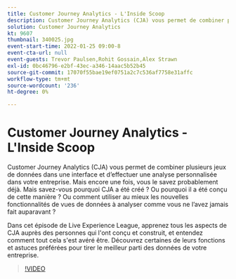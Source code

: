 ```yaml
---
title: Customer Journey Analytics - L'Inside Scoop
description: Customer Journey Analytics (CJA) vous permet de combiner plusieurs jeux de données dans une interface et d’effectuer une analyse personnalisée dans votre entreprise. Mais encore une fois, vous le savez probablement déjà. Mais savez-vous pourquoi CJA a été créé ? Ou pourquoi il a été conçu de cette manière ? Ou comment utiliser au mieux les nouvelles fonctionnalités de vues de données à analyser comme vous ne l’avez jamais fait auparavant ? Dans cet épisode de Live Experience League, apprenez tous les aspects de CJA auprès des personnes qui l'ont conçu et construit, et entendez comment tout cela s'est avéré être. Découvrez certaines de leurs fonctions et astuces préférées pour tirer le meilleur parti des données de votre entreprise.
solution: Customer Journey Analytics
kt: 9607
thumbnail: 340025.jpg
event-start-time: 2022-01-25 09:00-8
event-cta-url: null
event-guests: Trevor Paulsen,Rohit Gossain,Alex Strawn
exl-id: 0bc46796-e2bf-43ec-a346-14aac5b52b45
source-git-commit: 17070f55bae19ef0751a2c7c536af7758e31affc
workflow-type: tm+mt
source-wordcount: '236'
ht-degree: 0%

---
```


# Customer Journey Analytics - L&#39;Inside Scoop

Customer Journey Analytics (CJA) vous permet de combiner plusieurs jeux de données dans une interface et d’effectuer une analyse personnalisée dans votre entreprise. Mais encore une fois, vous le savez probablement déjà. Mais savez-vous pourquoi CJA a été créé ? Ou pourquoi il a été conçu de cette manière ? Ou comment utiliser au mieux les nouvelles fonctionnalités de vues de données à analyser comme vous ne l’avez jamais fait auparavant ?

Dans cet épisode de Live Experience League, apprenez tous les aspects de CJA auprès des personnes qui l&#39;ont conçu et construit, et entendez comment tout cela s&#39;est avéré être. Découvrez certaines de leurs fonctions et astuces préférées pour tirer le meilleur parti des données de votre entreprise.

>[!VIDEO](https://video.tv.adobe.com/v/340025/?quality=12&learn=on)
